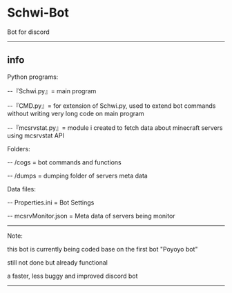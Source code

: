 # Schwi-Bot
Bot for discord

-------------------------------------------------------
info 
-------------------------------------------------------
Python programs:

--『Schwi.py』= main program

--『CMD.py』= for extension of Schwi.py, used to extend bot commands without writing very long code on main program

--『mcsrvstat.py』= module i created to fetch data about minecraft servers using mcsrvstat API


Folders:

--  /cogs = bot commands and functions

--  /dumps = dumping folder of servers meta data



Data files:

--  Properties.ini = Bot Settings

--  mcsrvMonitor.json = Meta data of servers being monitor


-------------------------------------------------------
Note:

this bot is currently being coded base on the first bot "Poyoyo bot"

still not done but already functional

a faster, less buggy and improved discord bot

-------------------------------------------------------

